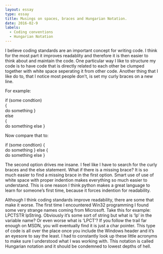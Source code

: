 ```yaml
---
layout: essay
type: essay
title: Musings on spaces, braces and Hungarian Notation.
date: 2016-02-9
labels:
  - Coding conventions
  - Hungarian Notation
---
```


  I believe coding standards are an important concept for writing code. I think for the most part 
it improves readablity and therefore it is then easier to think about and maintain the code. One 
particular way I like to structure my code is to have code that is directly related to each other 
be clumped together with white space seperating it from other code. Another thing that I like do 
to, that I notice most people don’t, is set my curly braces on a new line.

For example:
    
if (some condtion)    
{    
    do something
}    
else    
{    
    do something else
}    
    
Now compare that to:    
     
if (some condtion) {    
    do something
} else {    
    do something else
}   
   
The second option drives me insane. I feel like I have to search for the curly braces and the else 
statement. What if there is a missing brace? It is so much easier to find a missing brace in the first 
option. Smart use of use of white space with proper indention makes everything so much easier to 
understand. This is one reason I think python makes a great language to learn for someone’s first time, 
because it forces indention for readability.
	
  Although I think coding standards improve readability, there are some that make it worse. The first 
time I encountered Win32 programming I found some very strange names coming from Microsoft.  Take this 
for example: LPCTSTR lpString. Obviously it’s some sort of string but what is ‘lp’ in the variable name? 
Or even worse what is ‘LPCT’? If you follow the trail far enough on MSDN, you will eventually find it is 
just a char pointer. This type of code is all over the place once you include the Windows header and 
it’s an eyesore to say the least. I had to constantly look up these little acronyms to make sure I 
understood what I was working with. This notation is called Hungarian notation and it should be condemned 
to lowest depths of hell.
